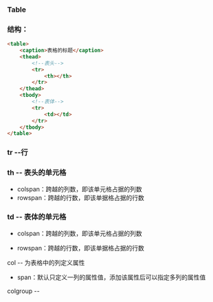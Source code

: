 ### Table

### 结构：

```markdown
<table>
    <caption>表格的标题</caption>
    <thead>
        <!--表头-->
        <tr>
            <th></th>
        </tr>
    </thead>
    <tbody>
        <!--表体-->
        <tr>
            <td></td>
        </tr>
    </tbody>
</table>
```

### 

### tr --行

### th -- 表头的单元格

* colspan：跨越的列数，即该单元格占据的列数
* rowspan：跨越的行数，即该单据格占据的行数

### td -- 表体的单元格

* colspan：跨越的列数，即该单元格占据的列数

* rowspan：跨越的行数，即该单据格占据的行数

col -- 为表格中的列定义属性

* span：默认只定义一列的属性值，添加该属性后可以指定多列的属性值

colgroup --

